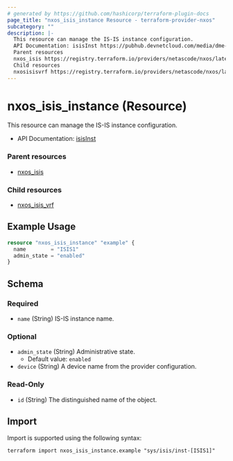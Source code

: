 ```yaml
---
# generated by https://github.com/hashicorp/terraform-plugin-docs
page_title: "nxos_isis_instance Resource - terraform-provider-nxos"
subcategory: ""
description: |-
  This resource can manage the IS-IS instance configuration.
  API Documentation: isisInst https://pubhub.devnetcloud.com/media/dme-docs-10-2-2/docs/Routing%20and%20Forwarding/isis:Inst/
  Parent resources
  nxos_isis https://registry.terraform.io/providers/netascode/nxos/latest/docs/resources/isis
  Child resources
  nxosisisvrf https://registry.terraform.io/providers/netascode/nxos/latest/docs/resources/isis_vrf
---
```


# nxos_isis_instance (Resource)

This resource can manage the IS-IS instance configuration.

- API Documentation: [isisInst](https://pubhub.devnetcloud.com/media/dme-docs-10-2-2/docs/Routing%20and%20Forwarding/isis:Inst/)

### Parent resources

- [nxos_isis](https://registry.terraform.io/providers/netascode/nxos/latest/docs/resources/isis)

### Child resources

- [nxos_isis_vrf](https://registry.terraform.io/providers/netascode/nxos/latest/docs/resources/isis_vrf)

## Example Usage

```terraform
resource "nxos_isis_instance" "example" {
  name        = "ISIS1"
  admin_state = "enabled"
}
```

<!-- schema generated by tfplugindocs -->
## Schema

### Required

- `name` (String) IS-IS instance name.

### Optional

- `admin_state` (String) Administrative state.
  - Default value: `enabled`
- `device` (String) A device name from the provider configuration.

### Read-Only

- `id` (String) The distinguished name of the object.

## Import

Import is supported using the following syntax:

```shell
terraform import nxos_isis_instance.example "sys/isis/inst-[ISIS1]"
```

